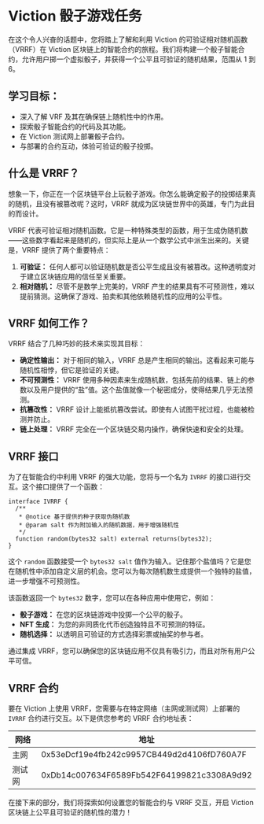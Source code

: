 # Viction 骰子游戏任务

在这个令人兴奋的话题中，您将踏上了解和利用 Viction 的可验证相对随机函数（VRRF）在 Viction 区块链上的智能合约的旅程。我们将构建一个骰子智能合约，允许用户掷一个虚拟骰子，并获得一个公平且可验证的随机结果，范围从 1 到 6。

## 学习目标：

- 深入了解 VRF 及其在确保链上随机性中的作用。
- 探索骰子智能合约的代码及其功能。
- 在 Viction 测试网上部署骰子合约。
- 与部署的合约互动，体验可验证的骰子投掷。

## 什么是 VRRF？

想象一下，你正在一个区块链平台上玩骰子游戏。你怎么能确定骰子的投掷结果真的随机，且没有被篡改呢？这时，VRRF 就成为区块链世界中的英雄，专门为此目的而设计。

VRRF 代表可验证相对随机函数。它是一种特殊类型的函数，用于生成伪随机数——这些数字看起来是随机的，但实际上是从一个数学公式中派生出来的。关键是，VRRF 提供了两个重要特点：

1. **可验证：** 任何人都可以验证随机数是否公平生成且没有被篡改。这种透明度对于建立区块链应用的信任至关重要。
2. **相对随机：** 尽管不是数学上完美的，VRRF 产生的结果具有不可预测性，难以提前猜测。这确保了游戏、拍卖和其他依赖随机性的应用的公平性。

## VRRF 如何工作？

VRRF 结合了几种巧妙的技术来实现其目标：

* **确定性输出：** 对于相同的输入，VRRF 总是产生相同的输出。这看起来可能与随机性相悖，但它是验证的关键。
* **不可预测性：** VRRF 使用多种因素来生成随机数，包括先前的结果、链上的参数以及用户提供的“盐”值。这个盐值就像一个秘密成分，使得结果几乎无法预测。
* **抗篡改性：** VRRF 设计上能抵抗篡改尝试。即使有人试图干扰过程，也能被检测并防止。
* **链上处理：** VRRF 完全在一个区块链交易内操作，确保快速和安全的处理。

## VRRF 接口

为了在智能合约中利用 VRRF 的强大功能，您将与一个名为 `IVRRF` 的接口进行交互。这个接口提供了一个函数：

```solidity
interface IVRRF {
  /**
   * @notice 基于提供的种子获取伪随机数
   * @param salt 作为附加输入的随机数据，用于增强随机性
   */
  function random(bytes32 salt) external returns(bytes32);
}
```

这个 `random` 函数接受一个 `bytes32 salt` 值作为输入。记住那个盐值吗？它是您在随机性中添加自定义层的机会。您可以为每次随机数生成提供一个独特的盐值，进一步增强不可预测性。

该函数返回一个 `bytes32` 数字，您可以在各种应用中使用它，例如：

* **骰子游戏：** 在您的区块链游戏中投掷一个公平的骰子。
* **NFT 生成：** 为您的非同质化代币创造独特且不可预测的特征。
* **随机选择：** 以透明且可验证的方式选择彩票或抽奖的参与者。

通过集成 VRRF，您可以确保您的区块链应用不仅具有吸引力，而且对所有用户公平可信。

## VRRF 合约

要在 Viction 上使用 VRRF，您需要与在特定网络（主网或测试网）上部署的 `IVRRF` 合约进行交互。以下是供您参考的 VRRF 合约地址表：

| 网络 | 地址 |
|---|---|
| 主网 | 0x53eDcf19e4fb242c9957CB449d2d4106fD760A7F |
| 测试网 | 0xDb14c007634F6589Fb542F64199821c3308A9d92 |

在接下来的部分，我们将探索如何设置您的智能合约与 VRRF 交互，开启 Viction 区块链上公平且可验证的随机性的潜力！